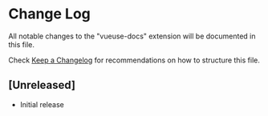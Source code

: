 # Change Log

All notable changes to the "vueuse-docs" extension will be documented in this file.

Check [Keep a Changelog](http://keepachangelog.com/) for recommendations on how to structure this file.

## [Unreleased]

- Initial release